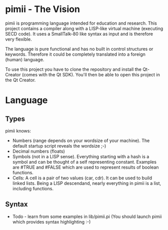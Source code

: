 # pimii - The Vision
pimii is programming language intended for education and research. This project contains a compiler along with a LISP-like virtual machine (executing SECD code). It uses a SmallTalk-80 like syntax as input and is therefore very flexible.

The language is pure functional and has no built in control structures or keywords. Therefore it could be completely translated into a foreign (human) language.

To use this project you have to clone the repository and install the Qt-Creator (comes with the Qt SDK). You'll then be able to open this project in the Qt Creator.

# Language

## Types
pimii knows:
* Numbers (range depends on your wordsize of your machine). The default startup script reveals the wordsize ;-)
* Decimal numbers (floats)
* Symbols (not in a LISP sense). Everything starting with a hash is a symbol and can be thought of a self representing constant. Examples are #TRUE and #FALSE which are used to represent results of boolean functions.
* Cells: A cell is a pair of two values (car, cdr). It can be used to build linked lists. Being a LISP descendand, nearly everything in pimii is a list, including functions.

## Syntax

* Todo - learn from some examples in lib/pimii.pi (You should launch pimii which provides syntax highlighting :-)

